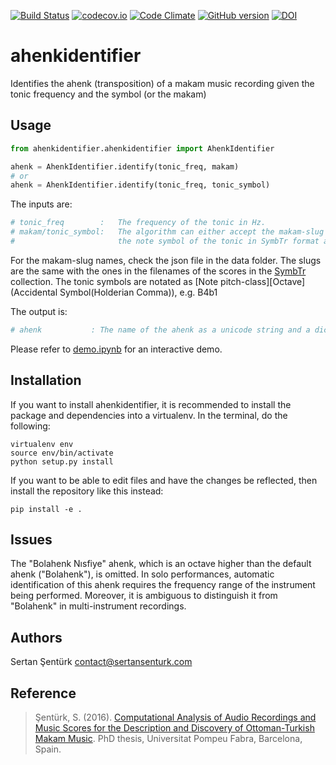 [![Build Status](https://travis-ci.org/sertansenturk/ahenkidentifier.svg?branch=master)](https://travis-ci.org/sertansenturk/ahenkidentifier) [![codecov.io](https://codecov.io/github/sertansenturk/ahenkidentifier/coverage.svg?branch=master)](https://codecov.io/github/sertansenturk/ahenkidentifier?branch=master) [![Code Climate](https://codeclimate.com/github/sertansenturk/ahenkidentifier/badges/gpa.svg)](https://codeclimate.com/github/sertansenturk/ahenkidentifier) [![GitHub version](https://badge.fury.io/gh/sertansenturk%2Fahenkidentifier.svg)](https://badge.fury.io/gh/sertansenturk%2Fahenkidentifier) [![DOI](https://zenodo.org/badge/21104/sertansenturk/ahenkidentifier.svg)](https://zenodo.org/badge/latestdoi/21104/sertansenturk/ahenkidentifier)

# ahenkidentifier
Identifies the ahenk (transposition) of a makam music recording given the tonic frequency and the symbol (or the makam)

Usage
-------

```python
from ahenkidentifier.ahenkidentifier import AhenkIdentifier

ahenk = AhenkIdentifier.identify(tonic_freq, makam)
# or 
ahenk = AhenkIdentifier.identify(tonic_freq, tonic_symbol)
```

The inputs are:
```python
# tonic_freq 	    :	The frequency of the tonic in Hz.
# makam/tonic_symbol:	The algorithm can either accept the makam-slug or 
#					    the note symbol of the tonic in SymbTr format as a string (e.g. B4b1).
```
For the makam-slug names, check the json file in the data folder. The slugs are the same with the ones in the filenames of the scores in the [SymbTr](https://github.com/MTG/SymbTr) collection. The tonic symbols are notated as \[Note pitch-class\]\[Octave\](Accidental Symbol(Holderian Comma)), e.g. B4b1

The output is:
```python
# ahenk 		  :	The name of the ahenk as a unicode string and a dictionary of computed stats
```

Please refer to [demo.ipynb](https://github.com/sertansenturk/ahenkidentifier/blob/master/demo.ipynb) for an interactive demo.

Installation
-------

If you want to install ahenkidentifier, it is recommended to install the package and dependencies into a virtualenv. In the terminal, do the following:

    virtualenv env
    source env/bin/activate
    python setup.py install

If you want to be able to edit files and have the changes be reflected, then install the repository like this instead:

    pip install -e .

Issues
-------
The "Bolahenk Nısfiye" ahenk, which is an octave higher than the default ahenk ("Bolahenk"), is omitted. In solo performances, automatic identification of this ahenk requires the frequency range of the instrument being performed. Moreover, it is ambiguous to distinguish it from "Bolahenk" in multi-instrument recordings.

Authors
-------
Sertan Şentürk
contact@sertansenturk.com

Reference
-------
> Şentürk, S. (2016). [Computational Analysis of Audio Recordings and Music Scores for the Description and Discovery of Ottoman-Turkish Makam Music](compmusic.upf.edu/senturk2016thesis). PhD thesis, Universitat Pompeu Fabra, Barcelona, Spain.
